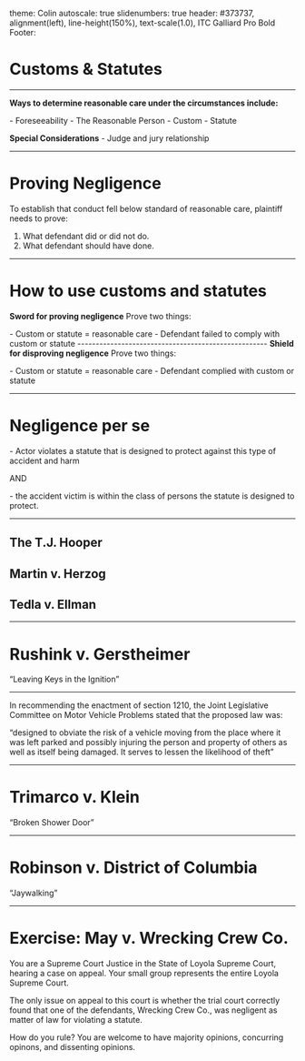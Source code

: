 theme: Colin
autoscale: true
slidenumbers: true
header: #373737, alignment(left), line-height(150%), text-scale(1.0), ITC Galliard Pro Bold
Footer:





# Customs & Statutes




---

**Ways to determine reasonable care under the circumstances include:**

\- Foreseeability
\- The Reasonable Person
\- Custom
\- Statute 

**Special Considerations**
\- Judge and jury relationship

---

# Proving Negligence

To establish that conduct fell below standard of reasonable care, plaintiff needs to prove:

1. What defendant did or did not do.
2. What defendant should have done.

---

# How to use customs and statutes

**Sword for proving negligence**
Prove two things:

\- Custom or statute = reasonable care
\- Defendant failed to comply with custom or statute
\----------------------------------------------------
**Shield for disproving negligence**
Prove two things:

\- Custom or statute = reasonable care
\- Defendant complied with custom or statute

---

# Negligence per se

\- Actor violates a statute that is designed to protect against this type of accident and harm

AND

\- the accident victim is within the class of persons the statute is designed to protect.

---

## The T.J. Hooper

## Martin v. Herzog

## Tedla v. Ellman

---

# Rushink v. Gerstheimer

“Leaving Keys in the Ignition”

---

In recommending the enactment of section 1210, the Joint Legislative Committee on Motor Vehicle Problems stated that the proposed law was: 

“designed to obviate the risk of a vehicle moving from the place where it was left parked and possibly injuring the person and property of others as well as itself being damaged. It serves to lessen the likelihood of theft”

---

# Trimarco v. Klein

“Broken Shower Door”

---



# Robinson v. District of Columbia

“Jaywalking”



---

# Exercise: May v. Wrecking Crew Co.

You are a Supreme Court Justice in the State of Loyola Supreme Court, hearing a case on appeal. Your small group represents the entire Loyola Supreme Court.

The only issue on appeal to this court is whether the trial court correctly found that one of the defendants, Wrecking Crew Co., was negligent as matter of law for violating a statute.

How do you rule? You are welcome to have majority opinions, concurring opinons, and dissenting opinions.

